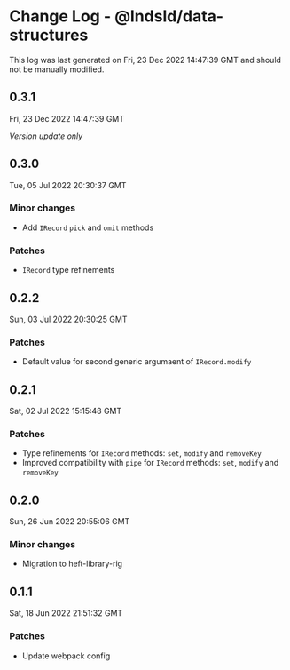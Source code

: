 # Change Log - @lndsld/data-structures

This log was last generated on Fri, 23 Dec 2022 14:47:39 GMT and should not be manually modified.

## 0.3.1
Fri, 23 Dec 2022 14:47:39 GMT

_Version update only_

## 0.3.0
Tue, 05 Jul 2022 20:30:37 GMT

### Minor changes

- Add `IRecord` `pick` and `omit` methods

### Patches

- `IRecord` type refinements

## 0.2.2
Sun, 03 Jul 2022 20:30:25 GMT

### Patches

- Default value for second generic argumaent of `IRecord.modify`

## 0.2.1
Sat, 02 Jul 2022 15:15:48 GMT

### Patches

- Type refinements for `IRecord` methods: `set`, `modify` and `removeKey`
- Improved compatibility with `pipe` for `IRecord` methods: `set`, `modify` and `removeKey`

## 0.2.0
Sun, 26 Jun 2022 20:55:06 GMT

### Minor changes

- Migration to heft-library-rig

## 0.1.1
Sat, 18 Jun 2022 21:51:32 GMT

### Patches

- Update webpack config

